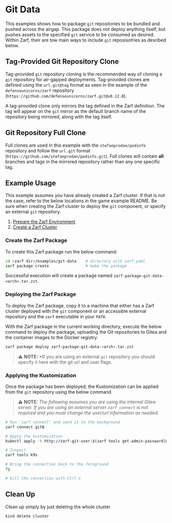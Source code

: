 # Git Data

This examples shows how to package `git` repositories to be bundled and pushed across the airgap.  This package does not deploy anything itself, but pushes assets to the specified `git` service to be consumed as desired.  Within Zarf, their are tow main ways to include `git` reposisotries as desribed below.

## Tag-Provided Git Repository Clone

Tag-provided `git` repository cloning is the recommended way of cloning a `git` repository for air-gapped deployments. Tag-provided clones are defined using the `url.git@tag` format as seen in the example of the `defenseunicorns/zarf` repository (`https://github.com/defenseunicorns/zarf.git@v0.12.0`).

A tag-provided clone only mirrors the tag defined in the Zarf definition. The tag will appear on the `git` mirror as the default branch name of the repository being mirrored, along with the tag itself.

## Git Repository Full Clone

Full clones are used in this example with the `stefanprodan/podinfo` repository and follow the `url.git` format (`https://github.com/stefanprodan/podinfo.git`). Full clones will contain **all** branches and tags in the mirrored repository rather than any one specific tag.

## Example Usage

This example assumes you have already created a Zarf cluster. If that is not the case, refer to the below locations in the game example README. Be sure when creating the Zarf cluster to deploy the `git` component, or specify an external `git` repository.

1. [Prepare the Zarf Environment](../game/README.md#get-ready)
1. [Create a Zarf Cluster](../game/README.md#create-a-cluster)

### Create the Zarf Package

To create this Zarf package run the below command:

```sh
cd <zarf dir>/examples/git-data    # directory with zarf.yaml
zarf package create                # make the package
```

Successful execution will create a package named `zarf-package-git-data-<arch>.tar.zst`.

### Deploying the Zarf Package

To deploy the Zarf package, copy it to a machine that either has a Zarf cluster deployed with the `git` component or an accessible external repository and the `zarf` executable in your `PATH`.

With the Zarf package in the current working directory, execute the below command to deploy the package, uploading the Git repositories to Gitea and the container images to the Docker registry.

```sh
zarf package deploy zarf-package-git-data-<arch>.tar.zst
```

> ⚠️ **NOTE:** *If you are using an external `git` repository you should specify it here with the git url and user flags.

### Applying the Kustomization

Once the package has been deployed, the Kustomization can be applied from the `git` repository using the below command.

> ⚠️ **NOTE:** *The following assumes you are using the internal Gitea server. If you are using an external server `zarf connect` is not required and you must change the user/url information as needed.*

```sh
# Run 'zarf connect' and send it to the background
zarf connect git&

# Apply the kustomization
kubectl apply -k http://zarf-git-user:$(zarf tools get-admin-password)@localhost:<WhicheverPortGotUsed>/zarf-git-user/mirror__github.com__stefanprodan__podinfo//kustomize

# Inspect
zarf tools k9s

# Bring the connection back to the foreground
fg

# Kill the connection with Ctrl-C
```

## Clean Up

Clean up simply by just deleting the whole cluster

```sh
kind delete cluster
```
